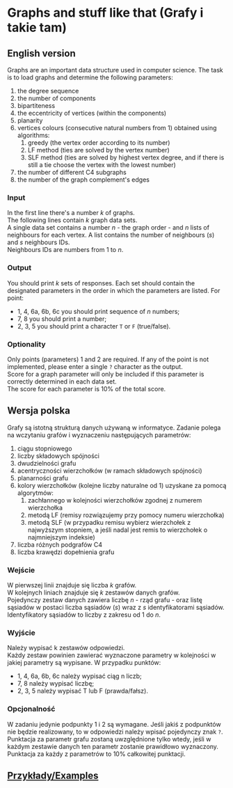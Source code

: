 # Graphs and stuff like that (Grafy i takie tam)

## English version

Graphs are an important data structure used in computer science. The task is to load graphs and determine the following parameters:

1.  the degree sequence
2.  the number of components
3.  bipartiteness
4.  the eccentricity of vertices (within the components)
5.  planarity
6.  vertices colours (consecutive natural numbers from 1) obtained using algorithms:
    1. greedy (the vertex order according to its number)
    2. LF method (ties are solved by the vertex number)
    3. SLF method (ties are solved by highest vertex degree, and if there is still a tie choose the vertex with the lowest number)
7.  the number of different C4 subgraphs
8.  the number of the graph complement's edges

### Input

In the first line there's a number _k_ of graphs.  
The following lines contain _k_ graph data sets.  
A single data set contains a number _n_ - the graph order - and _n_ lists of neighbours for each vertex. A list contains the number of neighbours (_s_) and _s_ neighbours IDs.  
Neighbours IDs are numbers from 1 to _n_.

### Output

You should print _k_ sets of responses. Each set should contain the designated parameters in the order in which the parameters are listed. For point:

- 1, 4, 6a, 6b, 6c you should print sequence of _n_ numbers;
- 7, 8 you should print a number;
- 2, 3, 5 you should print a character `T` or `F` (true/false).

### Optionality

Only points (parameters) 1 and 2 are required. If any of the point is not implemented, please enter a single `?` character as the output.  
Score for a graph parameter will only be included if this parameter is correctly determined in each data set.  
The score for each parameter is 10% of the total score.

## Wersja polska

Grafy są istotną strukturą danych używaną w informatyce. Zadanie polega na wczytaniu grafów i wyznaczeniu następujących parametrów:

1.  ciągu stopniowego
2.  liczby składowych spójności
3.  dwudzielności grafu
4.  acentryczności wierzchołków (w ramach składowych spójności)
5.  planarności grafu
6.  kolory wierzchołków (kolejne liczby naturalne od 1) uzyskane za pomocą algorytmów:
    1.  zachłannego w kolejności wierzchołków zgodnej z numerem wierzchołka
    2.  metodą LF (remisy rozwiązujemy przy pomocy numeru wierzchołka)
    3.  metodą SLF (w przypadku remisu wybierz wierzchołek z najwyższym stopniem, a jeśli nadal jest remis to wierzchołek o najmniejszym indeksie)
7.  liczba różnych podgrafów C4
8.  liczba krawędzi dopełnienia grafu

### Wejście

W pierwszej linii znajduje się liczba _k_ grafów.  
W kolejnych liniach znajduje się _k_ zestawów danych grafów.  
Pojedynczy zestaw danych zawiera liczbę _n_ - rząd grafu - oraz listę sąsiadów w postaci liczba sąsiadów (_s_) wraz z _s_ identyfikatorami sąsiadów.  
Identyfikatory sąsiadów to liczby z zakresu od 1 do _n_.

### Wyjście

Należy wypisać k zestawów odpowiedzi.  
Każdy zestaw powinien zawierać wyznaczone parametry w kolejności w jakiej parametry są wypisane. W przypadku punktów:

- 1, 4, 6a, 6b, 6c należy wypisać ciąg n liczb;
- 7, 8 należy wypisać liczbę;
- 2, 3, 5 należy wypisać T lub F (prawda/fałsz).

### Opcjonalność

W zadaniu jedynie podpunkty 1 i 2 są wymagane. Jeśli jakiś z podpunktów nie będzie realizowany, to w odpowiedzi należy wpisać pojedynczy znak `?`.  
Punktacja za parametr grafu zostaną uwzględnione tylko wtedy, jeśli w każdym zestawie danych ten parametr zostanie prawidłowo wyznaczony.  
Punktacja za każdy z parametrów to 10% całkowitej punktacji.

## [Przykłady/Examples](../tests/)
